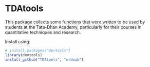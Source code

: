 TDAtools
========

This package collects some functions that were written to be used
    by students at the Tata-Dhan Academy, particularly for their courses in
    quantitative techniques and research.

Install using:

```r
# install.packages("devtools")
library(devtools)
install_github("TDAtools", "mrdwab")
```
